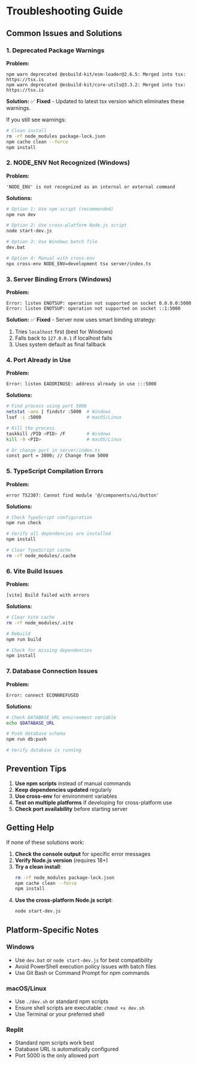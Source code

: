 # Troubleshooting Guide

## Common Issues and Solutions

### 1. Deprecated Package Warnings

**Problem:**
```
npm warn deprecated @esbuild-kit/esm-loader@2.6.5: Merged into tsx: https://tsx.is
npm warn deprecated @esbuild-kit/core-utils@3.3.2: Merged into tsx: https://tsx.is
```

**Solution:**
✅ **Fixed** - Updated to latest tsx version which eliminates these warnings.

If you still see warnings:
```bash
# Clean install
rm -rf node_modules package-lock.json
npm cache clean --force
npm install
```

### 2. NODE_ENV Not Recognized (Windows)

**Problem:**
```
'NODE_ENV' is not recognized as an internal or external command
```

**Solutions:**
```bash
# Option 1: Use npm script (recommended)
npm run dev

# Option 2: Use cross-platform Node.js script
node start-dev.js

# Option 3: Use Windows batch file
dev.bat

# Option 4: Manual with cross-env
npx cross-env NODE_ENV=development tsx server/index.ts
```

### 3. Server Binding Errors (Windows)

**Problem:**
```
Error: listen ENOTSUP: operation not supported on socket 0.0.0.0:5000
Error: listen ENOTSUP: operation not supported on socket ::1:5000
```

**Solution:**
✅ **Fixed** - Server now uses smart binding strategy:
1. Tries `localhost` first (best for Windows)
2. Falls back to `127.0.0.1` if localhost fails
3. Uses system default as final fallback

### 4. Port Already in Use

**Problem:**
```
Error: listen EADDRINUSE: address already in use :::5000
```

**Solutions:**
```bash
# Find process using port 5000
netstat -ano | findstr :5000  # Windows
lsof -i :5000                 # macOS/Linux

# Kill the process
taskkill /PID <PID> /F        # Windows
kill -9 <PID>                 # macOS/Linux

# Or change port in server/index.ts
const port = 3000; // Change from 5000
```

### 5. TypeScript Compilation Errors

**Problem:**
```
error TS2307: Cannot find module '@/components/ui/button'
```

**Solutions:**
```bash
# Check TypeScript configuration
npm run check

# Verify all dependencies are installed
npm install

# Clear TypeScript cache
rm -rf node_modules/.cache
```

### 6. Vite Build Issues

**Problem:**
```
[vite] Build failed with errors
```

**Solutions:**
```bash
# Clear Vite cache
rm -rf node_modules/.vite

# Rebuild
npm run build

# Check for missing dependencies
npm install
```

### 7. Database Connection Issues

**Problem:**
```
Error: connect ECONNREFUSED
```

**Solutions:**
```bash
# Check DATABASE_URL environment variable
echo $DATABASE_URL

# Push database schema
npm run db:push

# Verify database is running
```

## Prevention Tips

1. **Use npm scripts** instead of manual commands
2. **Keep dependencies updated** regularly
3. **Use cross-env** for environment variables
4. **Test on multiple platforms** if developing for cross-platform use
5. **Check port availability** before starting server

## Getting Help

If none of these solutions work:

1. **Check the console output** for specific error messages
2. **Verify Node.js version** (requires 18+)
3. **Try a clean install**:
   ```bash
   rm -rf node_modules package-lock.json
   npm cache clean --force
   npm install
   ```
4. **Use the cross-platform Node.js script**:
   ```bash
   node start-dev.js
   ```

## Platform-Specific Notes

### Windows
- Use `dev.bat` or `node start-dev.js` for best compatibility
- Avoid PowerShell execution policy issues with batch files
- Use Git Bash or Command Prompt for npm commands

### macOS/Linux
- Use `./dev.sh` or standard npm scripts
- Ensure shell scripts are executable: `chmod +x dev.sh`
- Use Terminal or your preferred shell

### Replit
- Standard npm scripts work best
- Database URL is automatically configured
- Port 5000 is the only allowed port